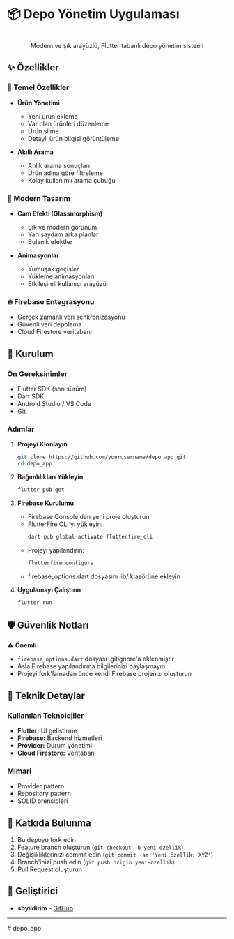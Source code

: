 # 📦 Depo Yönetim Uygulaması

<p align="center">
  <br>
  Modern ve şık arayüzlü, Flutter tabanlı depo yönetim sistemi
</p>

## ✨ Özellikler

### 🎯 Temel Özellikler
- **Ürün Yönetimi**
  - Yeni ürün ekleme
  - Var olan ürünleri düzenleme
  - Ürün silme
  - Detaylı ürün bilgisi görüntüleme

- **Akıllı Arama**
  - Anlık arama sonuçları
  - Ürün adına göre filtreleme
  - Kolay kullanımlı arama çubuğu

### 🎨 Modern Tasarım
- **Cam Efekti (Glassmorphism)**
  - Şık ve modern görünüm
  - Yarı saydam arka planlar
  - Bulanık efektler

- **Animasyonlar**
  - Yumuşak geçişler
  - Yükleme animasyonları
  - Etkileşimli kullanıcı arayüzü

### 🔥 Firebase Entegrasyonu
- Gerçek zamanlı veri senkronizasyonu
- Güvenli veri depolama
- Cloud Firestore veritabanı

## 🚀 Kurulum

### Ön Gereksinimler
- Flutter SDK (son sürüm)
- Dart SDK
- Android Studio / VS Code
- Git

### Adımlar

1. **Projeyi Klonlayın**
   ```bash
   git clone https://github.com/yourusername/depo_app.git
   cd depo_app
   ```

2. **Bağımlılıkları Yükleyin**
   ```bash
   flutter pub get
   ```

3. **Firebase Kurulumu**
   - Firebase Console'dan yeni proje oluşturun
   - FlutterFire CLI'yı yükleyin:
     ```bash
     dart pub global activate flutterfire_cli
     ```
   - Projeyi yapılandırın:
     ```bash
     flutterfire configure
     ```
   - firebase_options.dart dosyasını lib/ klasörüne ekleyin

4. **Uygulamayı Çalıştırın**
   ```bash
   flutter run
   ```

## 🛡️ Güvenlik Notları

⚠️ **Önemli:**
- `firebase_options.dart` dosyası .gitignore'a eklenmiştir
- Asla Firebase yapılandırma bilgilerinizi paylaşmayın
- Projeyi fork'lamadan önce kendi Firebase projenizi oluşturun

## 🔧 Teknik Detaylar

### Kullanılan Teknolojiler
- **Flutter:** UI geliştirme
- **Firebase:** Backend hizmetleri
- **Provider:** Durum yönetimi
- **Cloud Firestore:** Veritabanı

### Mimari
- Provider pattern
- Repository pattern
- SOLID prensipleri

## 🤝 Katkıda Bulunma

1. Bu depoyu fork edin
2. Feature branch oluşturun (`git checkout -b yeni-ozellik`)
3. Değişikliklerinizi commit edin (`git commit -am 'Yeni özellik: XYZ'`)
4. Branch'inizi push edin (`git push origin yeni-ozellik`)
5. Pull Request oluşturun

## 👥 Geliştirici

- **sbyildirim** - [GitHub](https://github.com/sbyildirim)

---


#   d e p o _ a p p 
 
 
